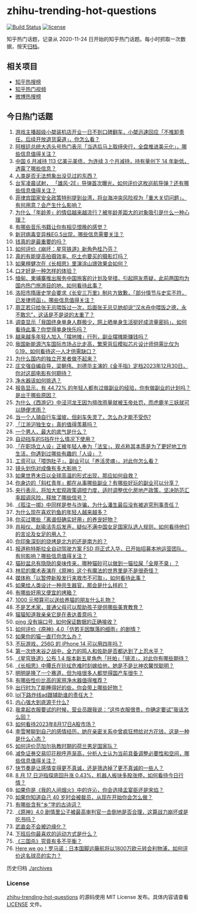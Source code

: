 # zhihu-trending-hot-questions

[![Build Status](https://github.com/justjavac/zhihu-trending-hot-questions/workflows/ci/badge.svg?branch=master)](https://github.com/justjavac/zhihu-trending-hot-questions/actions)
[![license](https://img.shields.io/github/license/justjavac/zhihu-trending-hot-questions)](https://github.com/justjavac/zhihu-trending-hot-questions/blob/master/LICENSE)

知乎热门话题，记录从 2020-11-24
日开始的知乎热门话题。每小时抓取一次数据，按天[归档](./archives)。

## 相关项目

- [知乎热搜榜](https://github.com/justjavac/zhihu-trending-top-search)
- [知乎热门视频](https://github.com/justjavac/zhihu-trending-hot-video)
- [微博热搜榜](https://github.com/justjavac/weibo-trending-hot-search)

## 今日热门话题

<!-- BEGIN -->
<!-- 最后更新时间 Fri Aug 18 2023 04:10:39 GMT+0800 (China Standard Time) -->

1. [游戏主播超级小桀装机店开业一日不到口碑翻车，小桀迅速回应「不推卸责任，后续开放退货渠道」，你怎么看？](https://www.zhihu.com/question/617744976)
1. [阿根廷总统大选头号热门表示「当选后马上取缔央行，全盘推进美元化」，哪些信息值得关注？](https://www.zhihu.com/question/617726956)
1. [中国 6 月减持 113 亿美元美债，为连续 3 个月减持，持有量创下 14 年新低，透露了哪些信息？](https://www.zhihu.com/question/617754127)
1. [人类是否无法想象出没见过的东西？](https://www.zhihu.com/question/316680205)
1. [台军凌晨试射， 「雄风-2E」导弹首次曝光，如何评价这枚巡航导弹？还有哪些信息值得关注？](https://www.zhihu.com/question/617746165)
1. [菲律宾国家安全政策特别提到台湾，将台海冲突风险视为「重大关切问题」，有何用意？会产生什么影响？](https://www.zhihu.com/question/617710974)
1. [为什么「年龄差」的情侣越来越流行？被年龄差距大的对象吸引是什么一种心理？](https://www.zhihu.com/question/617207013)
1. [有哪些音乐书籍让你有相见恨晚的感觉？](https://www.zhihu.com/question/55519993)
1. [新冠病毒变异株EG.5出现，哪些信息需要关注？](https://www.zhihu.com/question/617087806)
1. [钱真的是最重要的吗？](https://www.zhihu.com/question/617586498)
1. [如何评价《崩坏：星穹铁道》新角色桂乃芬？](https://www.zhihu.com/question/617810992)
1. [真的有能提高拍摄效率、吃土也要买的摄影灯吗？](https://www.zhihu.com/question/615610993)
1. [如果檀健次在《长相思》里演涂山璟效果会如何？](https://www.zhihu.com/question/617539466)
1. [口才好是一种怎样的体验？](https://www.zhihu.com/question/27678021)
1. [缅甸、柬埔寨推出服务中国旅客的计划及举措，引起网友质疑，此前两国均为国内热门旅游目的地，如何看待此事？](https://www.zhihu.com/question/616779169)
1. [洛阳市隋唐史学会要求《长安三万里》制片方致歉，「部分情节与史实不符，已发律师函」，哪些信息值得关注？](https://www.zhihu.com/question/617724743)
1. [周芷若只给张无忌喂饭过一次，后面张无忌见她却说“汉水舟中喂饭之德，永不敢忘”，这话是不是说的太重了？](https://www.zhihu.com/question/576349950)
1. [调查显示「我国终身单身人群极少，网上晒单身生活挺好成流量密码」，如何看待此事？你觉得单身快乐吗？](https://www.zhihu.com/question/617714765)
1. [越来越多年轻人加入「摆地摊」行列，副业摆摊能赚钱吗？](https://www.zhihu.com/question/617458819)
1. [我国新能源汽车国际市场占比走高，繁荣背后模拟芯片设计师供需比仅为 0.19，如何看待这一人才供需缺口？](https://www.zhihu.com/question/617580185)
1. [为什么国内的独立开发者做不起来？](https://www.zhihu.com/question/598811656)
1. [庄文强自编自导，梁朝伟、刘德华主演的《金手指》定档2023年12月30日，你对这部电影有何期待？](https://www.zhihu.com/question/617723708)
1. [净水器该如何挑选？](https://www.zhihu.com/question/27201497)
1. [报告显示，有 44.72% 的年轻人都有过做副业的经验，你有做副业的计划吗？是出于哪些原因？](https://www.zhihu.com/question/613870148)
1. [为什么《西游记》中泾河龙王因为擅改雨量就被玉帝处罚，而虎鹿羊三妖就可以随便求雨？](https://www.zhihu.com/question/501838650)
1. [当一个人骑自行车溜坡，但刹车失灵了，怎么办才能不受伤?](https://www.zhihu.com/question/615199658)
1. [「江浙沪独生女」真的值得羡慕吗？](https://www.zhihu.com/question/617107298)
1. [一个男人，最大的底气是什么？](https://www.zhihu.com/question/617578268)
1. [自动挡车的S挡在什么情况下使用？](https://www.zhihu.com/question/605832220)
1. [「在职场立人设」正被年轻人奉为「法宝」，观点称其本质是为了更好地工作生活，你遇到过哪些有趣的「人设」？](https://www.zhihu.com/question/617741000)
1. [工资可以「喂饱肚子」，副业可以「养活灵魂」，对此你怎么看？](https://www.zhihu.com/question/617182537)
1. [镜头划伤对成像有多大影响？](https://www.zhihu.com/question/276943305)
1. [如果世界末日以全球高温的形式出现，那应如何自救？](https://www.zhihu.com/question/543093974)
1. [你身边的「斜杠青年」都在从事哪些副业？有哪些好玩的副业可以分享？](https://www.zhihu.com/question/617459349)
1. [央行表示，将加大宏观政策调控力度，适时调整优化房地产政策，坚决防范汇率超调风险，释放了哪些信号？](https://www.zhihu.com/question/617783248)
1. [《孤注一掷》中同样是参与诈骗，为什么潘生最后没有被追究刑事责任？](https://www.zhihu.com/question/616200690)
1. [为什么现在喜欢钓鱼的年轻人越来越多？](https://www.zhihu.com/question/437779730)
1. [你买过哪些「离谱但确实好用」的养宠好物？](https://www.zhihu.com/question/614474880)
1. [肖裕仪、赵瑜洁先后发声，疑似不满中国女足国家队选人规则，如何看待他们的言论及女足的用人？](https://www.zhihu.com/question/617752508)
1. [你印象深刻的烧烤是北方的还是南方的？](https://www.zhihu.com/question/617734022)
1. [报道称特斯拉全自动驾驶方案 FSD 将正式入华，已开始招募本地运营团队，有何影响？哪些信息值得关注？](https://www.zhihu.com/question/617629631)
1. [猫砂盆总有隐隐的臭味传来，哪种猫砂可以做到一猫拉屎「全屋不臭」？](https://www.zhihu.com/question/614467626)
1. [林尼的魔术表演在《原神》这个有魔法的世界里是不是很奇怪？](https://www.zhihu.com/question/617375940)
1. [媒体称「以暂停新股发行来救市不可取」，如何看待此事？](https://www.zhihu.com/question/617709198)
1. [如果给人类设计一种共生器官，那会是什么样的？](https://www.zhihu.com/question/616795451)
1. [有哪些好用又便宜的烤箱？](https://www.zhihu.com/question/60143296)
1. [1000 元预算可以送给养猫的朋友什么礼物？](https://www.zhihu.com/question/614474777)
1. [不是艺术家，普通父母可以帮助孩子提供哪些美育教育？](https://www.zhihu.com/question/612513239)
1. [猫猫知道我亲亲它是在表达善意吗？](https://www.zhihu.com/question/611176149)
1. [ping 没有端口号, 如何保证数据的正确接收？](https://www.zhihu.com/question/608100461)
1. [如何评价《原神》4.0「仿若无因飘落的细雨」的剧情？](https://www.zhihu.com/question/617683211)
1. [如果你的猫一直打你怎么办？](https://www.zhihu.com/question/617343010)
1. [不玩游戏，256G 的 iPhone 14 可以用四年吗？](https://www.zhihu.com/question/614392242)
1. [第一次终末谷之战中，全力的鸣人和佐助是否都达到了上忍水平？](https://www.zhihu.com/question/612358830)
1. [《星穹铁道》公布 1.4 版本新五星角色「托帕」「镜流」，对此你有哪些期待？](https://www.zhihu.com/question/617569679)
1. [《长相思》中曋氏在玱玹危难时刻嫁给他，她是不是比神农馨悦聪明？](https://www.zhihu.com/question/617575467)
1. [明明是换了一个赛道，但为啥很多人都觉得国产车很牛？](https://www.zhihu.com/question/616197855)
1. [有哪些性价比高的家用净水器值得推荐？](https://www.zhihu.com/question/356825412)
1. [出行时为了能睡得好的些，你会带上哪些好物？](https://www.zhihu.com/question/617601696)
1. [lol下路炸线ad跟辅助谁的责任大？](https://www.zhihu.com/question/617337489)
1. [内心强大到底源于什么?](https://www.zhihu.com/question/615152281)
1. [我拿起衣服要试的时候，营业员跟我说：“这件衣服很贵，你确定要试”我该怎么回？](https://www.zhihu.com/question/614210768)
1. [如何看待2023年8月17日A股市场？](https://www.zhihu.com/question/617714540)
1. [李雪琴聊到自己的感情经历，她在亲密关系中曾疯狂想给对方花钱，这是一种是什么心态？](https://www.zhihu.com/question/617119171)
1. [如何评价范加尔执教时期的荷兰男足国家队？](https://www.zhihu.com/question/616368039)
1. [减免证券交易印花税呼声渐高，分析人士认为当前具备调整必要性和空间，哪些信息值得关注？](https://www.zhihu.com/question/617720111)
1. [快节奏是让感情变得更不真诚，还是筛选掉了更不真诚的一些人？](https://www.zhihu.com/question/615566111)
1. [8 月 17 日沪指探底回升涨 0.43%，机器人板块多股涨停，如何看待今日行情？](https://www.zhihu.com/question/617719343)
1. [如果你是《我的人间烟火》中的许沁，你会选择孟宴臣还是宋焰？](https://www.zhihu.com/question/612070749)
1. [如果你知道自己 40 岁时会被裁员，从现在开始你会怎么做？](https://www.zhihu.com/question/616762792)
1. [有哪些含有“乡”字的古诗词？](https://www.zhihu.com/question/617712030)
1. [《原神》4.0 剧情里公子被最高审判官一击倒地是否合理，这算战力崩坏或是吃书吗？](https://www.zhihu.com/question/617723659)
1. [武直会不会被边缘化？](https://www.zhihu.com/question/617042409)
1. [下班后你最喜欢的运动方式是什么？](https://www.zhihu.com/question/616889789)
1. [《三国杀》究竟有多不平衡？](https://www.zhihu.com/question/330260060)
1. [Here we go！罗马诺：日本国脚远藤航将以1800万欧元转会利物浦，如何评价这名球员的实力？](https://www.zhihu.com/question/617707816)

<!-- END -->

历史归档 [./archives](./archives)

### License

[zhihu-trending-hot-questions](https://github.com/justjavac/zhihu-trending-hot-questions)
的源码使用 MIT License 发布。具体内容请查看 [LICENSE](./LICENSE) 文件。
